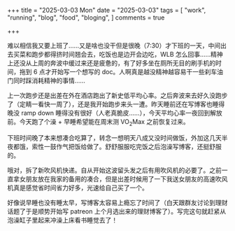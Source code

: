 +++
title = "2025-03-03 Mon"
date = "2025-03-03"
tags = [
    "work",
    "running",
    "blog",
    "food",
    "bloging",
]
comments = true

+++

难以相信我又要上班了……又是啥也没干但是很晚（7:30）才下班的一天，中间出去买菜和跑步都得挤时间翘会去，吃饭也是边开会边吃，WLB 怎么回事……精神上还没从上周的奔波中缓过来还是疲惫的，有了好多坐在厕所无目的刷手机的时间，拖到 6 点才开始写一个想写的 doc。人啊真是越没精神越容易干一些刹车油门同时踩消耗精神的事情……

上一次跑步还是出差在外在酒店跑出了新史低平均心率。之后奔波来去好久没跑步了（定睛一看快一周了），还是我开始跑步来头一遭。昨天睡前还在写博客也睡得晚没 ramp down 睡得没有很好（人老真脆皮……），今天平均心率一夜回到解放前。今天跑了个澡 + 早睡希望能在周末测 VO<sub>2</sub>Max 之前恢复过来。

下班时间晚了本来想凑合吃算了，转念一想明天八成又没时间做饭，外加这几天半夜都饿，索性一鼓作气把饭给做了。舒舒服服吃完饭之后泡澡写博客，还挺舒服的。

哦对，拆了新吹风机快递。自从开始这波留头发之后有用吹风机的必要了。之前一直拿女朋友放在我家的备用的凑合，但是出差时候用了一下我送女朋友的高速吹风机真是感觉省时间省力好多，光速给自己买了一个。

好像说早睡也没有睡太早，写博客太容易上瘾忘了时间了（白天跟群友讨论到理财话题了于是顺势开始写 patreon 上个月选出来的理财博客了）。写完这句就赶紧从泡澡缸子里起来冲澡上床看书睡觉去了！
